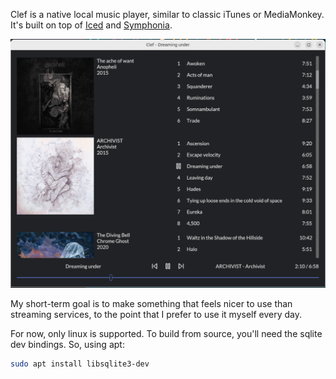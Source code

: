 Clef is a native local music player, similar to classic iTunes or MediaMonkey. It's built on top of [Iced](https://github.com/iced-rs/iced) and [Symphonia](https://github.com/pdeljanov/Symphonia).

![music player screenshot](./screenshot.png)

My short-term goal is to make something that feels nicer to use than streaming services, to the point that I prefer to use it myself every day.

For now, only linux is supported. To build from source, you'll need the sqlite dev bindings. So, using apt:

``` sh
sudo apt install libsqlite3-dev
```

